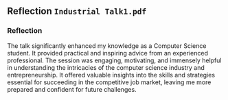 ## Reflection `Industrial Talk1.pdf`

### Reflection
The talk significantly enhanced my knowledge as a Computer Science student.
It provided practical and inspiring advice from an experienced professional.
The session was engaging, motivating, and immensely helpful in understanding the intricacies
of the computer science industry and entrepreneurship. It offered valuable insights into
the skills and strategies essential for succeeding in the competitive job market,
leaving me more prepared and confident for future challenges.
